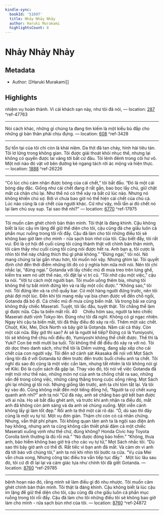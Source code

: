 ```yaml
---
kindle-sync:
  bookId: '51697'
  title: Nhảy Nhảy Nhảy
  author: Haruki Murakami
  highlightsCount: 6
---
```

# Nhảy Nhảy Nhảy
## Metadata
* Author: [[Haruki Murakami]]

## Highlights
nhiệm vụ hoàn thành. Vì cái khách sạn này, như tôi đã nói, — location: [287]() ^ref-47763

---
Nói cách khác, những gì chúng ta đang tìm kiếm là một kiểu bù đắp cho những gì bản thân phải chịu đựng. — location: [608]() ^ref-3428

---
Sự tồn tại của tôi chỉ còn là khái niệm. Da thịt đã tan chảy, hình hài tiêu tán. Tôi lơ lửng trong không gian. Tôi được giải thoát khỏi nhục thể, nhưng lại không có quyền được lai vãng tới bất cứ đâu. Tôi lênh đênh trong cõi hư vô. Một nơi nào đó vật vờ bên đường kẻ ngang tách rời ác mộng và hiện thực. — location: [1888]() ^ref-26226

---
“Có lúc chú cảm nhận được bóng của cái chết,” tôi bắt đầu. “Đó là một cái bóng dày đặc. Giống như cái chết đang ở rất gần, bao bọc lấy chú, giữ chặt mắt cá chân chú lại. Như thể nó có thể xảy ra bất cứ lúc nào. Nhưng nó không khiến chú sợ. Bởi vì chưa bao giờ nó thể hiện cái chết của chú cả. Lúc nào cũng là cái chết của người khác. Cứ như vậy, mỗi lần ai đó chết nó lại làm chú suy sụp. Tại sao thế nhỉ?” — location: [6770]() ^ref-17975

---
Tôi muốn căm ghét chính bản thân mình. Tôi thật là đáng khinh. Cậu không biết là lúc cậu im lặng để giữ thể diện cho tôi, cậu cũng đã che giấu luôn cả phần mục ruỗng trong tôi rồi đấy. Cậu đã làm cho tôi những điều tôi sẽ không bao giờ làm cho mình - rửa sạch bùn nhơ của tôi. Cậu biết đấy, tôi rất vui. Đó là cơ hội để cuối cùng tôi cũng thành thật với chính bản thân mình, tôi cảm thấy như cuối cùng tôi cũng nói được hết ra. Anh bạn ạ, tôi cược là nhìn tôi thế này chẳng thích thú gì phải không.” “Đừng ngại,” tôi nói. Nó mang chúng ta lại gần nhau hơn, tôi muốn nói vậy. Nhưng ghìm lại. Tôi quyết định chờ đến thời điểm những lời đó có ý nghĩa hơn nữa mới nói. Nên tôi chỉ nhắc lại, “đừng ngại.” Gotanda với lấy chiếc mũ đi mưa treo trên lưng ghế, kiểm tra xem nó ướt thế nào, rồi đặt lại vị trí cũ. “Tôi nhờ cậu một việc,” cậu ta nói. “Với tư cách một người bạn. Tôi muốn uống thêm bia, nhưng tôi không thể tự bắt mình đứng lên và ra lấy một cốc được.” “Không sao,” tôi nói. Tôi đứng lên và ra chỗ quầy bar. Có một hàng người đứng trước, nên tôi phải đợi một lúc. Đến khi tôi mang mấy vại bia chen được về đến chỗ ngồi, Gotanda đã bỏ đi. Cả chiếc mũ đi mưa cũng biến mất. Và trong bãi xe cũng không thấy chiếc Maserati. Tuyệt, tôi lắc đầu, tuyệt thật. Tôi chẳng thể làm gì được nữa. Cậu ta biến mất rồi. 40     Chiều hôm sau, người ta kéo chiếc Maserati dưới vịnh Tokyo lên. Đúng như tôi đã nghĩ. Không có gì ngạc nhiên. Ngay khi cậu ta biến mất, tôi đã thấy điều đó xảy ra rồi. Thêm một xác chết. Chuột, Kiki, Mei, Dick North và bây giờ là Gotanda. Năm cái cả thảy. Còn một cái nữa. Bây giờ thì sao? Ai sẽ là người kế tiếp? Đừng có là Yumiyoshi, tôi sẽ không thể chịu nổi điều đó, Yumiyoshi không thể chết được. Thế thì là Yuki? Con bé mời mười ba tuổi. Tôi không thể để điều đó xảy ra với nó. Tôi dò dọc theo danh sách, như thể tôi là Diêm vương, đang sắp xếp cho cái chết của con người vậy. Tôi đến sở cảnh sát Akasaka để nói với Mọt Sách rằng tôi đã ở với Gotanda từ đêm trước đến trước buổi chiều anh ta chết. Tôi nghĩ dù sao đó cũng là một việc cần làm, nhưng tất nhiên là tôi không nói gì về Kiki. Đó là cuốn sách đã gập lại. Thay vào đó, tôi nói về việc Gotanda đã mệt mỏi như thế nào, những món nợ của anh ta chồng chất ra sao, những vấn đề trong công việc, những căng thẳng trong cuộc sống riêng. Mọt Sách ghi lại những gì tôi nói. Nhưng giống lần trước, anh ta chỉ tóm tắt lại. Và tôi ký vào đó. Cũng không mất đến một tiếng đồng hồ, “Người ta cứ chết xung quanh anh nhỉ?” anh ta nói “Cứ đà này, anh sẽ chẳng bao giờ kết bạn được với ai nữa. Họ sẽ bắt đầu ghét anh, và trước khi anh nhận ra điều đó, mắt anh đã không còn ánh sáng và da anh sẽ chùng xuống. Một viễn cảnh không lấy gì làm tốt đẹp.” Rồi anh ta thở một cái rõ dài. “Ồ, dù sao thì đây cũng là một vụ tự tử. Một vụ đơn giản. Thậm chí còn có cả nhân chứng. Nhưng, vẫn thật phí phạm. Tôi không quan tâm anh ta là ngôi sao điện ảnh hay không, nhưng anh ta cũng không cần thiết phải đâm cả một chiếc Maserati xuống vịnh như thế chứ, đúng không? Honda Civic hay Toyota Corolla bình thường là đủ rồi mà.” “Nó được đóng bảo hiểm.” “Không, thưa anh, bảo hiểm không bao giờ trả cho các vụ tự tử,” Mọt Sách nhắc tôi. “Dù sao thì bây giờ anh có thể đi. Rất tiếc vì bạn anh đã mất. Và cảm ơn vì anh đã tới báo với chúng tôi,” anh ta nói khi nhìn tôi bước ra cửa. “Vụ của Mei vẫn chưa xong, Nhưng công tác điều tra vẫn tiếp tục đấy.”   Một lúc lâu sau đó, tôi cứ đi đi lại lại và cảm giác tựa như chính tôi đã giết Gotanda. — location: [8760]() ^ref-29785

---
bệnh hoạn nào đó, rằng mình sẽ làm điều gì đó nhu nhược. Tôi muốn căm ghét chính bản thân mình. Tôi thật là đáng khinh. Cậu không biết là lúc cậu im lặng để giữ thể diện cho tôi, cậu cũng đã che giấu luôn cả phần mục ruỗng trong tôi rồi đấy. Cậu đã làm cho tôi những điều tôi sẽ không bao giờ làm cho mình - rửa sạch bùn nhơ của tôi. — location: [8760]() ^ref-24872

---
